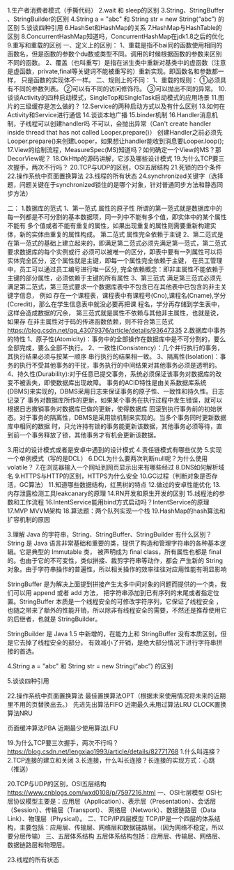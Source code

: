 1.生产者消费者模式（手撕代码）
2.wait 和 sleep的区别
3.String、StringBuffer 、StringBuilder的区别
4.String a = "abc" 和 String str = new String(“abc”) 的区别
5.谈谈四种引用
6.HashSet和HashMap的关系
7.HashMap与HashTable的区别
8.ConcurrentHashMap知道吗，ConcurrentHashMap在jdk1.8之后的优化
9.重写和重载的区别
  一、定义上的区别：
  1、重载是指不bai同的函数使用相同的函数名，但是函数的参数个du数或类型不同。调用的时候根据函数的参数来区别不同的函数。
  2、覆盖（也叫重写）是指在派生类中重新对基类中的虚函数（注意是虚函数，private,final等关键词不能被重写的）重新实现。即函数名和参数都一样，
     只是函数的实现体不一样。
  二、规则上的不同：
  1、重载的规则：
  ①必须具有不同的参数列表。
  ②可以有不同的访问修饰符。
  ③可以抛出不同的异常。
10.谈谈Activity的四种启动模式，SingleTop和SingleTask启动模式的应用场景
11.图片的三级缓存是怎么做的？
12.Service的两种启动方式以及有什么区别
13.如何在Activity和Service进行通信
14.谈谈本地广播
15.binder机制
16.Handler消息机制，子线程可以创建handler吗
   不可以，会抛出异常（Can't create handler inside thread that has not called Looper.prepare()）
   创建Handler之前必须先Looper.prepare()来创建Looper，如果想让handler能收到消息要Looper.loop();
17.View的绘制流程，MeasureSpec(MS)知道吗？如何确定一个View的MS？那DecorView呢？
18.OkHttp的源码讲解，它涉及哪些设计模式
19.为什么TCP要三次握手，两次不行吗？
20.TCP与UDP的区别，OSI五层结构
21.死锁的四个条件
22.操作系统中页面置换算法
23.线程的所有状态
24.synchronized关键字（选择题，问题关键在于synchronized锁住的是哪个对象，针对普通同步方法和静态同步方法）

二：
1.数据库的范式
   1、第一范式 属性的原子性
   所谓的第一范式就是数据库中的每一列都是不可分割的基本数据项，同一列中不能有多个值，即实体中的某个属性不能有
   多个值或者不能有重复的属性，如果出现重复的属性则需要重新构建实体，新的实体由重复的属性构成。
   第二范式 属性完全依赖于主键
   2、第二范式是在第一范式的基础上建立起来的，即满足第二范式必须先满足第一范式，第二范式要求数据库的每个实例或行
   必须可以被唯一的区分，即表中要有一列属性可以将实体完全区分，这个属性就是主键，即每一个属性完全依赖于主键，
   在员工管理中，员工可以通过员工编号进行唯一区分,
   完全依赖概念：即非主属性不能依赖于主键的部分属性，必须依赖于主键的所有属性
   3、第三范式
   满足第三范式必须先满足第二范式，第三范式要求一个数据库表中不包含已在其他表中已包含的非主关键字信息， 例如 
   存在一个课程表，课程表中有课程号(Cno),课程名(Cname),学分(Ccredit)，那么在学生信息表中就没必要再把课
   程名，学分再存储到学生表中，这样会造成数据的冗余， 第三范式就是属性不依赖与其他非主属性，也就是说，如果存
   在非主属性对于码的传递函数依赖，则不符合第三范式
   https://blog.csdn.net/qq_43079376/article/details/93647335
2.数据库中事务的特性
  1、原子性(Atomicity)：事务中的全部操作在数据库中是不可分割的，要么全部完成，要么全部不执行。 
  2、一致性(Consistency)：几个并行执行的事务，其执行结果必须与按某一顺序 串行执行的结果相一致。 
  3、隔离性(Isolation)：事务的执行不受其他事务的干扰，事务执行的中间结果对其他事务必须是透明的。
  4、持久性(Durability):对于任意已提交事务，系统必须保证该事务对数据库的改变不被丢失，即使数据库出现故障。
  事务的ACID特性是由关系数据库系统(DBMS)来实现的，DBMS采用日志来保证事务的原子性、一致性和持久性。日志记录了
  事务对数据库所作的更新，如果某个事务在执行过程中发生错误，就可以根据日志撤销事务对数据库已做的更新，使得数据库
  回滚到执行事务前的初始状态。对于事务的隔离性，DBMS是采用锁机制来实现的。当多个事务同时更新数据库中相同的数据
  时，只允许持有锁的事务能更新该数据，其他事务必须等待，直到前一个事务释放了锁，其他事务才有机会更新该数据。

3.用过的设计模式或者是安卓中遇到的设计模式
4.责任链模式有哪些优势
5.实现一个单例模式（写的是DCL）
6.DCL为什么要两次判断null呢？为什么使用volatile？
7.在浏览器输入一个网址到网页显示出来有哪些经过
8.DNS如何解析域名
9.HTTPS与HTTP的区别，HTTPS为什么安全
10.GC过程（判断对象是否存活，GC算法）
11.知道哪些数据结构，红黑树的特点
12.做过的安卓性能优化
13.内存泄露检测工具leakcanary的原理
14.RN开发和原生开发的区别
15.线程池的参数和工作流程
16.IntentService能用bind方式启动吗？IntentService的原理
17.MVP MVVM架构
18.算法题：两个队列实现一个栈
19.HashMap的hash算法和扩容机制的原因


3.理解 Java 的字符串，String、StringBuffer、StringBuilder 有什么区别？
  String 是 Java 语言非常基础和重要的类，提供了构造和管理字符串的各种基本逻辑。它是典型的 Immutable 类，
  被声明成为 final class，所有属性也都是 final 的。也由于它的不可变性，类似拼接、裁剪字符串等动作，都会
  产生新的 String 对象。由于字符串操作的普遍性，所以相关操作的效率往往对应用性能有明显影响
  
  StringBuffer 是为解决上面提到拼接产生太多中间对象的问题而提供的一个类，我们可以用 append 或者 add 方法，
  把字符串添加到已有序列的末尾或者指定位置。StringBuffer 本质是一个线程安全的可修改字符序列，它保证了线程安全
  ，也随之带来了额外的性能开销，所以除非有线程安全的需要，不然还是推荐使用它的后继者，也就是 StringBuilder。
  
  StringBuilder 是 Java 1.5 中新增的，在能力上和 StringBuffer 没有本质区别，但是它去掉了线程安全的部分，
  有效减小了开销，是绝大部分情况下进行字符串拼接的首选。
  
4.String a = "abc" 和 String str = new String(“abc”) 的区别

5.谈谈四种引用

22.操作系统中页面置换算法
   最佳置换算法OPT（根据未来使用情况将未来的近期里不用的页替换出去。）
   先进先出算法FIFO
   近期最久未用过算法LRU
   CLOCK置换算法NRU
   
   页面缓冲算法PBA
   近期最少使用算法LFU
   
   
19.为什么TCP要三次握手，两次不行吗？
  https://blog.csdn.net/lengxiao1993/article/details/82771768
  1.什么叫连接？
  2.TCP连接的建立和关闭
  3.长连接，什么叫长连接？长连接的实现方式：心跳（推送）

20.TCP与UDP的区别，OSI五层结构
https://www.cnblogs.com/wxd0108/p/7597216.html
一、OSI七层模型
  OSI七层协议模型主要是：应用层（Application）、表示层（Presentation）、会话层（Session）、传输层（Transport）、
  网络层（Network）、数据链路层（Data Link）、物理层（Physical）。
二、TCP/IP四层模型
  TCP/IP是一个四层的体系结构，主要包括：应用层、传输层、网络层和数据链路层。（因为网络不稳定，所以要分层传输）
三、五层体系结构
  五层体系结构包括：应用层、传输层、网络层、数据链路层和物理层。

23.线程的所有状态

